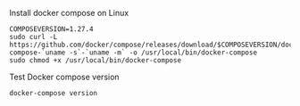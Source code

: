 Install docker compose on Linux
```
COMPOSEVERSION=1.27.4
sudo curl -L https://github.com/docker/compose/releases/download/$COMPOSEVERSION/docker-compose-`uname -s`-`uname -m` -o /usr/local/bin/docker-compose
sudo chmod +x /usr/local/bin/docker-compose
```
Test Docker compose version
```
docker-compose version
```

